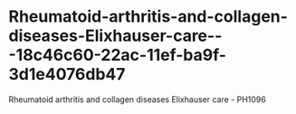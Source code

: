 # Rheumatoid-arthritis-and-collagen-diseases-Elixhauser-care---18c46c60-22ac-11ef-ba9f-3d1e4076db47
Rheumatoid arthritis and collagen diseases Elixhauser care - PH1096
